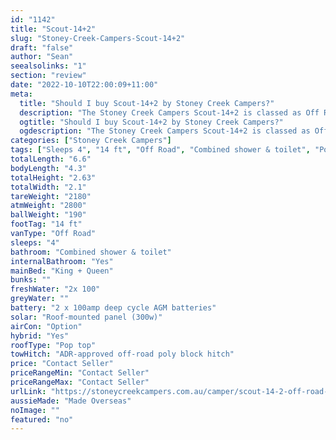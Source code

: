 ```yaml
---
id: "1142"
title: "Scout-14+2"
slug: "Stoney-Creek-Campers-Scout-14+2"
draft: "false"
author: "Sean"
seealsolinks: "1"
section: "review"
date: "2022-10-10T22:00:09+11:00"
meta:
  title: "Should I buy Scout-14+2 by Stoney Creek Campers?"
  description: "The Stoney Creek Campers Scout-14+2 is classed as Off Road, and sleeps 4 people. It is Made Overseas and comes in at 14 ft. It generally has Combined shower & toilet."
  ogtitle: "Should I buy Scout-14+2 by Stoney Creek Campers?"
  ogdescription: "The Stoney Creek Campers Scout-14+2 is classed as Off Road, and sleeps 4 people. It is Made Overseas and comes in at 14 ft. It generally has Combined shower & toilet."
categories: ["Stoney Creek Campers"]
tags: ["Sleeps 4", "14 ft", "Off Road", "Combined shower & toilet", "Pop top", "Price Unknown"]
totalLength: "6.6"
bodyLength: "4.3"
totalHeight: "2.63"
totalWidth: "2.1"
tareWeight: "2180"
atmWeight: "2800"
ballWeight: "190"
footTag: "14 ft"
vanType: "Off Road"
sleeps: "4"
bathroom: "Combined shower & toilet"
internalBathroom: "Yes"
mainBed: "King + Queen"
bunks: ""
freshWater: "2x 100"
greyWater: ""
battery: "2 x 100amp deep cycle AGM batteries"
solar: "Roof-mounted panel (300w)"
airCon: "Option"
hybrid: "Yes"
roofType: "Pop top"
towHitch: "ADR-approved off-road poly block hitch"
price: "Contact Seller"
priceRangeMin: "Contact Seller"
priceRangeMax: "Contact Seller"
urlLink: "https://stoneycreekcampers.com.au/camper/scout-14-2-off-road-hybrid-caravan/"
aussieMade: "Made Overseas"
noImage: ""
featured: "no"
---
```

